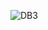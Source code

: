 ![DB3](https://github.com/KiSSel3/CarDealsPlace_DB/assets/90719473/b44ad48f-06d9-4acb-a025-7713c7a095fc)

